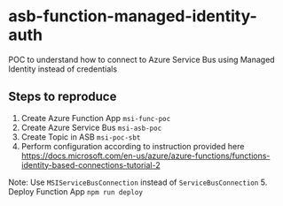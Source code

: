 # asb-function-managed-identity-auth
POC to understand how to connect to Azure Service Bus using Managed Identity instead of credentials

## Steps to reproduce
1. Create Azure Function App `msi-func-poc`
2. Create Azure Service Bus `msi-asb-poc`
3. Create Topic in ASB `msi-poc-sbt`
4. Perform configuration according to instruction provided here https://docs.microsoft.com/en-us/azure/azure-functions/functions-identity-based-connections-tutorial-2

Note: Use `MSIServiceBusConnection` instead of `ServiceBusConnection`
5. Deploy Function App `npm run deploy`